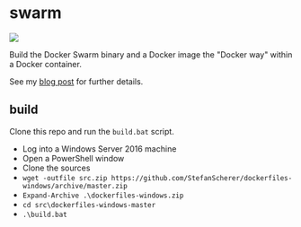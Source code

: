 # swarm
[![](https://badge.imagelayers.io/stefanscherer/swarm-windows.svg)](https://imagelayers.io/?images=stefanscherer/swarm-windows:latest 'Get your own badge on imagelayers.io')

Build the Docker Swarm binary and a Docker image the "Docker way" within a Docker container.

See my [blog post](https://stefanscherer.github.io/build-docker-swarm-for-windows-the-docker-way/) for further details.

## build

Clone this repo and run the `build.bat` script.

* Log into a Windows Server 2016 machine
* Open a PowerShell window
* Clone the sources
* `wget -outfile src.zip https://github.com/StefanScherer/dockerfiles-windows/archive/master.zip`
* `Expand-Archive .\dockerfiles-windows.zip`
* `cd src\dockerfiles-windows-master`
* `.\build.bat`
